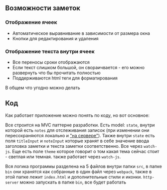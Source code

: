 ## Возможности заметок

### Отображение ячеек
* Автоматическое выравнивание в зависимости от размера окна
* Кнопки для редактирования и удаления

### Отображение текста внутри ячеек
* Все переносы сроки отображаются
* Если текст слишком большой, он свораичвается - его можно развернуть что бы прочитать полностью
* Поддерживаются html теги для форматирования

В общем что угодно можно делать

## Код

Как работает приложение можно понять по коду, но вот основное:

Все строится на MVC паттерне разработки. Есть model: `state`, внутри которой есть `notes` для отслеживания записок (при изменении они пересохраняются локально и <span title="сервера не существует">["на сервере"]()</span>). Также внутри `state` есть поля `titleInput` и `noteInput` которые хранят в себе значение ввода заголовка заметки и текста заметки соответственно. Все через `watch-js`. Еще есть поле `theme` которое говорит о том какая тема сейчас стоит - светлая или темная. также работает через `watch-js`.

Вся логика программы разделена на 5 файлов внутри папки `src`, в папке `bin` они хранятся как собранные в один файл через `webpack`, также в этой папке лежит `index.html` и дополнительные стили и иконки. `http-server` можно запускать в папке `bin`, все будет работать